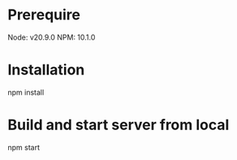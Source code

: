 # Prerequire
Node: v20.9.0
NPM: 10.1.0
# Installation 
npm install
# Build and start server from local 
npm start
